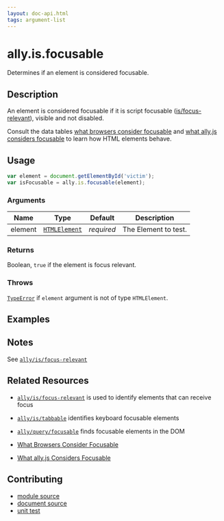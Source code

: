 ```yaml
---
layout: doc-api.html
tags: argument-list
---
```


# ally.is.focusable

Determines if an element is considered focusable.


## Description

An element is considered focusable if it is script focusable ([is/focus-relevant](./focus-relevant.md)), visible and not disabled.

Consult the data tables [what browsers consider focusable](../../data-tables/focusable.md) and [what ally.js considers focusable](../../data-tables/focusable.strict.md) to learn how HTML elements behave.


## Usage

```js
var element = document.getElementById('victim');
var isFocusable = ally.is.focusable(element);
```

### Arguments

| Name | Type | Default | Description |
| ---- | ---- | ------- | ----------- |
| element | [`HTMLElement`](https://developer.mozilla.org/en/docs/Web/API/HTMLElement) | *required* | The Element to test. |

### Returns

Boolean, `true` if the element is focus relevant.

### Throws

[`TypeError`](https://developer.mozilla.org/en-US/docs/Web/JavaScript/Reference/Global_Objects/TypeError) if `element` argument is not of type `HTMLElement`.


## Examples


## Notes

See [`ally/is/focus-relevant`](./focus-relevant.md#Notes)


## Related Resources

* [`ally/is/focus-relevant`](focus-relevant.md) is used to identify elements that can receive focus
* [`ally/is/tabbable`](tabbable.md) identifies keyboard focusable elements
* [`ally/query/focusable`](../query/focusable.md) finds focusable elements in the DOM

* [What Browsers Consider Focusable](../../data-tables/focusable.md)
* [What ally.js Considers Focusable](../../data-tables/focusable.strict.md)


## Contributing

* [module source](https://github.com/medialize/ally.js/blob/master/src/is/focusable.js)
* [document source](https://github.com/medialize/ally.js/blob/master/docs/api/is/focusable.md)
* [unit test](https://github.com/medialize/ally.js/blob/master/test/unit/is.focusable.test.js)


